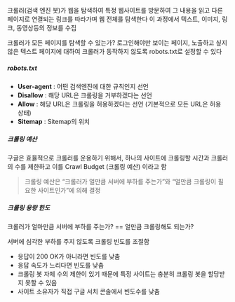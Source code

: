 
크롤러(검색 엔진 봇)가 웹을 탐색하여 특정 웹사이트를 방문하여 그 내용을 읽고 다른 페이지로 연결되는 링크를 따라가며 웹 전체를 탐색한다
이 과정에서 텍스트, 이미지, 링크, 동영상등의 정보를 수집

크롤러가 모든 페이지를 탐색할 수 있는가?
로그인해야만 보이는 페이지, 노출하고 싶지 않은 텍스트 페이지에 대하여 크롤러가 동작하지 않도록 robots.txt로 설정할 수 있다



##### robots.txt

- **User-agent** : 어떤 검색엔진에 대한 규칙인지 선언
- **Disallow** : 해당 URL은 크롤링을 거부하겠다는 선언
- **Allow** : 해당 URL은 크롤링을 허용하겠다는 선언 (기본적으로 모든 URL은 허용 상태)
- **Sitemap** : Sitemap의 위치


##### 크롤링 예산

구글은 효율적으로 크롤러를 운용하기 위해서, 하나의 사이트에 크롤링할 시간과 크롤러의 수를 제한하고 이를 Crawl Budget (크롤링 예산) 이라고 함
> 크롤링 예산은 “크롤러가 얼만큼 서버에 부하를 주는가”와 “얼만큼 크롤링이 필요한 사이트인가”에 의해 결정


##### 크롤링 용량 한도

크롤러가 얼마만큼 서버에 부하를 주는가? == 얼만큼 크롤링해도 되는가?

서버에 심각한 부하를 주지 않도록 크롤링 빈도를 조절함

- 응답이 200 OK가 아니라면 빈도를 낮춤
- 응답 속도가 느리다면 빈도를 낮춤
- 크롤링 봇 자체 수의 제한이 있기 때문에 특정 사이트는 충분히 크롤링 봇을 할당받지 못할 수 있음
- 사이트 소유자가 직접 구글 서치 콘솔에서 빈도수를 낮춤


